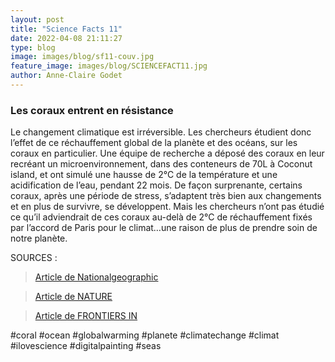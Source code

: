```yaml
---
layout: post
title: "Science Facts 11"
date: 2022-04-08 21:11:27
type: blog
image: images/blog/sf11-couv.jpg
feature_image: images/blog/SCIENCEFACT11.jpg
author: Anne-Claire Godet
---
```

### Les coraux entrent en résistance

Le changement climatique est irréversible. Les chercheurs étudient donc l’effet de ce réchauffement global de la planète et des océans, sur les coraux en particulier. Une équipe de recherche a déposé des coraux en leur recréant un microenvironnement, dans des conteneurs de 70L à Coconut island, et ont simulé une hausse de 2°C de la température et une acidification de l’eau, pendant 22 mois. De façon surprenante, certains coraux, après une période de stress, s’adaptent très bien aux changements et en plus de survivre, se développent. Mais les chercheurs n’ont pas étudié ce qu’il adviendrait de ces coraux au-delà de 2°C de réchauffement fixés par l’accord de Paris pour le climat…une raison de plus de prendre soin de notre planète.


SOURCES :

> <a href="https://www.nationalgeographic.fr/environnement/certains-coraux-resisteraient-mieux-au-changement-climatique-que-ce-que-lon-pensait">Article de Nationalgeographic </a>

> <a href="https://www.nature.com/articles/s41598-022-06896-z">Article de NATURE </a>

> <a href="https://www.frontiersin.org/articles/10.3389/fmars.2020.610306/full">Article de FRONTIERS IN </a>

#coral #ocean #globalwarming #planete #climatechange #climat #ilovescience #digitalpainting #seas

